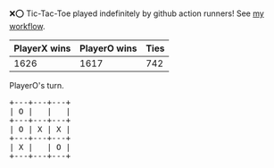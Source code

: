 :x::o: Tic-Tac-Toe played indefinitely by github action runners! See [my workflow](.github/workflows/play.yaml).

|PlayerX wins|PlayerO wins|Ties|
|-|-|-|
|1626|1617|742|

PlayerO's turn.

<pre>
+---+---+---+
| O |   |   |
+---+---+---+
| O | X | X |
+---+---+---+
| X |   | O |
+---+---+---+
</pre>